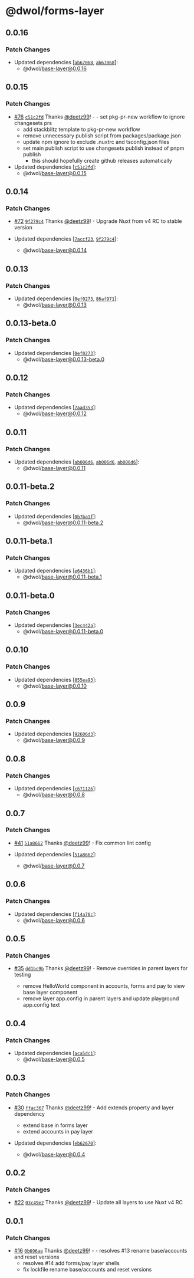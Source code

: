 # @dwol/forms-layer

## 0.0.16

### Patch Changes

- Updated dependencies [[`ab67068`](https://github.com/deetz99/nuxt-layers-monorepo/commit/ab67068d5234967c88b4d02d808ae4a0449398a5), [`ab67068`](https://github.com/deetz99/nuxt-layers-monorepo/commit/ab67068d5234967c88b4d02d808ae4a0449398a5)]:
  - @dwol/base-layer@0.0.16

## 0.0.15

### Patch Changes

- [#76](https://github.com/deetz99/nuxt-layers-monorepo/pull/76) [`c51c2fd`](https://github.com/deetz99/nuxt-layers-monorepo/commit/c51c2fd2e2353d7c8dee0a6fbf3859422a1ad5f6) Thanks [@deetz99](https://github.com/deetz99)! - - set pkg-pr-new workflow to ignore changesets prs
  - add stackblitz template to pkg-pr-new workflow
  - remove unnecessary publish script from packages/package.json
  - update npm ignore to exclude .nuxtrc and tsconfig.json files
  - set main publish script to use changesets publish instead of pnpm publish
    - this should hopefully create github releases automatically
- Updated dependencies [[`c51c2fd`](https://github.com/deetz99/nuxt-layers-monorepo/commit/c51c2fd2e2353d7c8dee0a6fbf3859422a1ad5f6)]:
  - @dwol/base-layer@0.0.15

## 0.0.14

### Patch Changes

- [#72](https://github.com/deetz99/nuxt-layers-monorepo/pull/72) [`9f279c4`](https://github.com/deetz99/nuxt-layers-monorepo/commit/9f279c45ad72961f7d2ce9af5e41a6ed895a6d7e) Thanks [@deetz99](https://github.com/deetz99)! - Upgrade Nuxt from v4 RC to stable version

- Updated dependencies [[`7accf23`](https://github.com/deetz99/nuxt-layers-monorepo/commit/7accf23783349b0ceba170dffabfca2580b69dff), [`9f279c4`](https://github.com/deetz99/nuxt-layers-monorepo/commit/9f279c45ad72961f7d2ce9af5e41a6ed895a6d7e)]:
  - @dwol/base-layer@0.0.14

## 0.0.13

### Patch Changes

- Updated dependencies [[`0ef0273`](https://github.com/deetz99/nuxt-layers-monorepo/commit/0ef0273017898c2d834243c0b8e420b6845a21ec), [`86af971`](https://github.com/deetz99/nuxt-layers-monorepo/commit/86af97117b0fd4daac5426a2e01447ca21e421e7)]:
  - @dwol/base-layer@0.0.13

## 0.0.13-beta.0

### Patch Changes

- Updated dependencies [[`0ef0273`](https://github.com/deetz99/nuxt-layers-monorepo/commit/0ef0273017898c2d834243c0b8e420b6845a21ec)]:
  - @dwol/base-layer@0.0.13-beta.0

## 0.0.12

### Patch Changes

- Updated dependencies [[`7aad353`](https://github.com/deetz99/nuxt-layers-monorepo/commit/7aad3531449d8d5f4e0332352d9fe84a3c52b8ec)]:
  - @dwol/base-layer@0.0.12

## 0.0.11

### Patch Changes

- Updated dependencies [[`ab006d6`](https://github.com/deetz99/nuxt-layers-monorepo/commit/ab006d6700e707190381c59f7bbe4b9e8650bd16), [`ab006d6`](https://github.com/deetz99/nuxt-layers-monorepo/commit/ab006d6700e707190381c59f7bbe4b9e8650bd16), [`ab006d6`](https://github.com/deetz99/nuxt-layers-monorepo/commit/ab006d6700e707190381c59f7bbe4b9e8650bd16)]:
  - @dwol/base-layer@0.0.11

## 0.0.11-beta.2

### Patch Changes

- Updated dependencies [[`0b7ba1f`](https://github.com/deetz99/nuxt-layers-monorepo/commit/0b7ba1f58d9f977e8d6fa80048a1ccf14d733c13)]:
  - @dwol/base-layer@0.0.11-beta.2

## 0.0.11-beta.1

### Patch Changes

- Updated dependencies [[`e6436b1`](https://github.com/deetz99/nuxt-layers-monorepo/commit/e6436b111d31aa212f38bb343f7d0d00717010d5)]:
  - @dwol/base-layer@0.0.11-beta.1

## 0.0.11-beta.0

### Patch Changes

- Updated dependencies [[`3ec442a`](https://github.com/deetz99/nuxt-layers-monorepo/commit/3ec442a800d9b8baf871838d7dc34243c537ae87)]:
  - @dwol/base-layer@0.0.11-beta.0

## 0.0.10

### Patch Changes

- Updated dependencies [[`855ea93`](https://github.com/deetz99/nuxt-layers-monorepo/commit/855ea93cf253476adaf620697e494d884b62739b)]:
  - @dwol/base-layer@0.0.10

## 0.0.9

### Patch Changes

- Updated dependencies [[`92606d3`](https://github.com/deetz99/nuxt-layers-monorepo/commit/92606d315cc6dbcb99d1c12e039c09415f687e93)]:
  - @dwol/base-layer@0.0.9

## 0.0.8

### Patch Changes

- Updated dependencies [[`c671126`](https://github.com/deetz99/nuxt-layers-monorepo/commit/c671126186a281ae1d335417265c8e3a98cc2a5d)]:
  - @dwol/base-layer@0.0.8

## 0.0.7

### Patch Changes

- [#41](https://github.com/deetz99/nuxt-layers-monorepo/pull/41) [`51a8662`](https://github.com/deetz99/nuxt-layers-monorepo/commit/51a866279374fa834309f1d7f1cf21283325015e) Thanks [@deetz99](https://github.com/deetz99)! - Fix common lint config

- Updated dependencies [[`51a8662`](https://github.com/deetz99/nuxt-layers-monorepo/commit/51a866279374fa834309f1d7f1cf21283325015e)]:
  - @dwol/base-layer@0.0.7

## 0.0.6

### Patch Changes

- Updated dependencies [[`f14a76c`](https://github.com/deetz99/nuxt-layers-monorepo/commit/f14a76cfc3a01dfe61853674861b934fb84b47bb)]:
  - @dwol/base-layer@0.0.6

## 0.0.5

### Patch Changes

- [#35](https://github.com/deetz99/nuxt-layers-monorepo/pull/35) [`dd1bc9b`](https://github.com/deetz99/nuxt-layers-monorepo/commit/dd1bc9b7a72d577de407f80c783c9129b8dcd3a5) Thanks [@deetz99](https://github.com/deetz99)! - Remove overrides in parent layers for testing

  - remove HelloWorld component in accounts, forms and pay to view base layer component
  - remove layer app.config in parent layers and update playground app.config text

## 0.0.4

### Patch Changes

- Updated dependencies [[`aca5dc1`](https://github.com/deetz99/nuxt-layers-monorepo/commit/aca5dc1c647e569feecaade46d6fde6ca665693a)]:
  - @dwol/base-layer@0.0.5

## 0.0.3

### Patch Changes

- [#30](https://github.com/deetz99/nuxt-layers-monorepo/pull/30) [`ffac367`](https://github.com/deetz99/nuxt-layers-monorepo/commit/ffac3671c500fbc74019d1388fdc2dffdc6ed0b5) Thanks [@deetz99](https://github.com/deetz99)! - Add extends property and layer dependency

  - extend base in forms layer
  - extend accounts in pay layer

- Updated dependencies [[`eb62670`](https://github.com/deetz99/nuxt-layers-monorepo/commit/eb6267026a52da70ff1797d40f43b5cee904583e)]:
  - @dwol/base-layer@0.0.4

## 0.0.2

### Patch Changes

- [#22](https://github.com/deetz99/nuxt-layers-monorepo/pull/22) [`03c49e2`](https://github.com/deetz99/nuxt-layers-monorepo/commit/03c49e26d8ab3dbd3b5665d1854d3e1d6e98bf5a) Thanks [@deetz99](https://github.com/deetz99)! - Update all layers to use Nuxt v4 RC

## 0.0.1

### Patch Changes

- [#16](https://github.com/deetz99/nuxt-layers-monorepo/pull/16) [`0b696ae`](https://github.com/deetz99/nuxt-layers-monorepo/commit/0b696ae118eced94af11b141725703eb83c1bc2b) Thanks [@deetz99](https://github.com/deetz99)! - - resolves #13 rename base/accounts and reset versions
  - resolves #14 add forms/pay layer shells
  - fix lockfile rename base/accounts and reset versions
